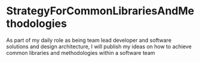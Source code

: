 # StrategyForCommonLibrariesAndMethodologies
As part of my daily role as being team lead developer and software solutions and design architecture, I will publish my ideas on how to achieve common libraries and methodologies within a software team
